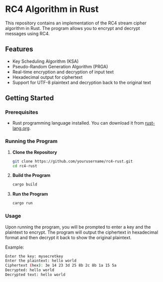# RC4 Algorithm in Rust

This repository contains an implementation of the RC4 stream cipher algorithm in Rust. The program allows you to encrypt and decrypt messages using RC4.

## Features

- Key Scheduling Algorithm (KSA)
- Pseudo-Random Generation Algorithm (PRGA)
- Real-time encryption and decryption of input text
- Hexadecimal output for ciphertext
- Support for UTF-8 plaintext and decryption back to the original text

## Getting Started

### Prerequisites

- Rust programming language installed. You can download it from [rust-lang.org](https://www.rust-lang.org/).

### Running the Program

1. **Clone the Repository**

    ```sh
    git clone https://github.com/yourusername/rc4-rust.git
    cd rc4-rust
    ```

2. **Build the Program**

    ```sh
    cargo build
    ```

3. **Run the Program**

    ```sh
    cargo run
    ```

### Usage

Upon running the program, you will be prompted to enter a key and the plaintext to encrypt. The program will output the ciphertext in hexadecimal format and then decrypt it back to show the original plaintext.

Example:

```sh
Enter the key: mysecretkey
Enter the plaintext: hello world
Ciphertext (hex): 3e 14 23 3d 25 8b 2c 8b 1a 15 5a 
Decrypted: hello world
Decrypted text: hello world
